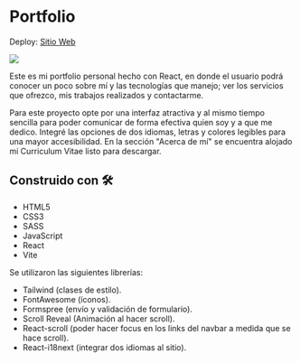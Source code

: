 # Portfolio

Deploy: [Sitio Web](https://francobuceta.netlify.app)

![](https://media.giphy.com/media/gQdHWEKSJQ5RlF9roN/giphy.gif)

Este es mi portfolio personal hecho con React, en donde el usuario podrá conocer un poco sobre mí y las tecnologías que manejo; ver los servicios que ofrezco, 
mis trabajos realizados y contactarme.

Para este proyecto opte por una interfaz atractiva y al mismo tiempo sencilla para poder comunicar de forma efectiva quien soy y a que me dedico. Integré 
las opciones de dos idiomas, letras y colores legibles para una mayor accesibilidad. En la sección "Acerca de mí" se encuentra alojado mi Curriculum
Vitae listo para descargar.

## Construido con 🛠️

* HTML5
* CSS3
* SASS
* JavaScript
* React
* Vite

Se utilizaron las siguientes librerías:
* Tailwind (clases de estilo).
* FontAwesome (íconos).
* Formspree (envío y validación de formulario).
* Scroll Reveal (Animación al hacer scroll).
* React-scroll (poder hacer focus en los links del navbar a medida que se hace scroll).
* React-i18next (integrar dos idiomas al sitio).

